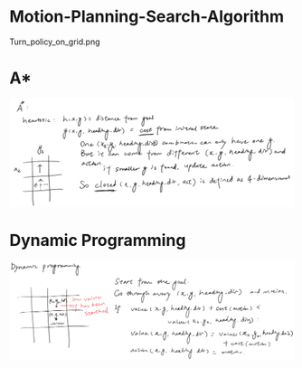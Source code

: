 # Motion-Planning-Search-Algorithm
Turn_policy_on_grid.png

# A* 
![A* detail](A_star_detail.png) 

# Dynamic Programming
![Dynamic programming detail](Dynamic_programming_detail.png) 
